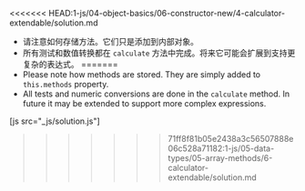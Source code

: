 
<<<<<<< HEAD:1-js/04-object-basics/06-constructor-new/4-calculator-extendable/solution.md
- 请注意如何存储方法。它们只是添加到内部对象。
- 所有测试和数值转换都在 `calculate` 方法中完成。将来它可能会扩展到支持更复杂的表达式。
=======
- Please note how methods are stored. They are simply added to `this.methods` property.
- All tests and numeric conversions are done in the `calculate` method. In future it may be extended to support more complex expressions.

[js src="_js/solution.js"]
>>>>>>> 71ff8f81b05e2438a3c56507888e06c528a71182:1-js/05-data-types/05-array-methods/6-calculator-extendable/solution.md

